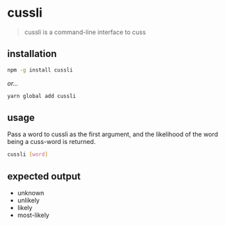 # cussli

> cussli is a command-line interface to cuss

## installation

```bash
npm -g install cussli
```

*or...*


```bash
yarn global add cussli
```

## usage

Pass a word to cussli as the first argument, and the likelihood of the word
being a cuss-word is returned.

```bash
cussli [word]
```

## expected output

- unknown
- unlikely
- likely
- most-likely

